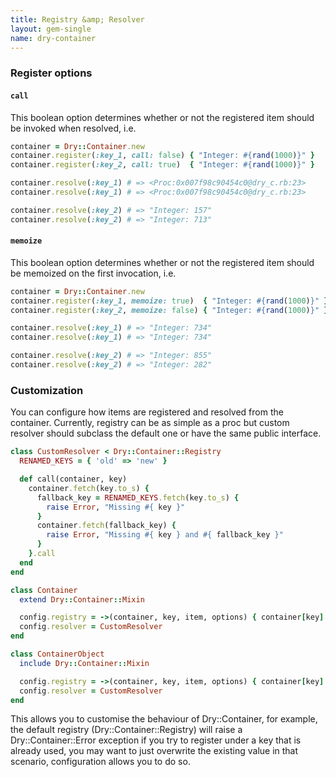 ```yaml
---
title: Registry &amp; Resolver
layout: gem-single
name: dry-container
---
```


### Register options

#### `call`

This boolean option determines whether or not the registered item should be invoked when resolved, i.e.

```ruby
container = Dry::Container.new
container.register(:key_1, call: false) { "Integer: #{rand(1000)}" }
container.register(:key_2, call: true)  { "Integer: #{rand(1000)}" }

container.resolve(:key_1) # => <Proc:0x007f98c90454c0@dry_c.rb:23>
container.resolve(:key_1) # => <Proc:0x007f98c90454c0@dry_c.rb:23>

container.resolve(:key_2) # => "Integer: 157"
container.resolve(:key_2) # => "Integer: 713"
```

#### `memoize`

This boolean option determines whether or not the registered item should be memoized on the first invocation, i.e.

```ruby
container = Dry::Container.new
container.register(:key_1, memoize: true)  { "Integer: #{rand(1000)}" }
container.register(:key_2, memoize: false) { "Integer: #{rand(1000)}" }

container.resolve(:key_1) # => "Integer: 734"
container.resolve(:key_1) # => "Integer: 734"

container.resolve(:key_2) # => "Integer: 855"
container.resolve(:key_2) # => "Integer: 282"
```

### Customization

You can configure how items are registered and resolved from the container. Currently, registry can be as simple as a proc
but custom resolver should subclass the default one or have the same public interface.

```ruby
class CustomResolver < Dry::Container::Registry
  RENAMED_KEYS = { 'old' => 'new' }

  def call(container, key)
    container.fetch(key.to_s) {
      fallback_key = RENAMED_KEYS.fetch(key.to_s) {
        raise Error, "Missing #{ key }"
      }
      container.fetch(fallback_key) {
        raise Error, "Missing #{ key } and #{ fallback_key }"
      }
    }.call
  end
end

class Container
  extend Dry::Container::Mixin

  config.registry = ->(container, key, item, options) { container[key] = item }
  config.resolver = CustomResolver
end

class ContainerObject
  include Dry::Container::Mixin

  config.registry = ->(container, key, item, options) { container[key] = item }
  config.resolver = CustomResolver
end
```

This allows you to customise the behaviour of Dry::Container, for example, the default registry (Dry::Container::Registry) will raise a Dry::Container::Error exception if you try to register under a key that is already used, you may want to just overwrite the existing value in that scenario, configuration allows you to do so.
